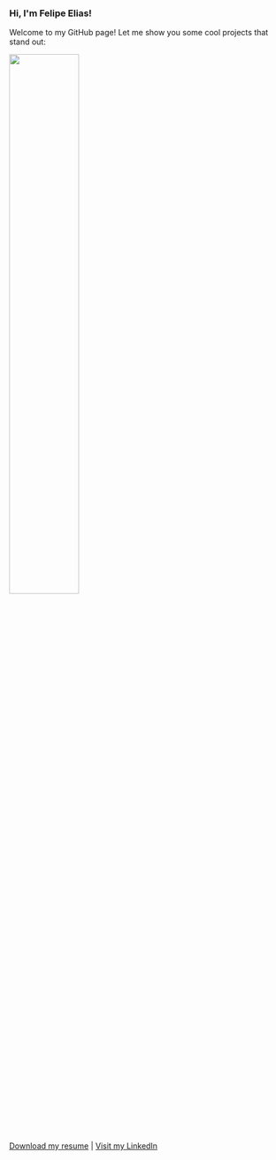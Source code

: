 ### Hi, I'm Felipe Elias!

Welcome to my GitHub page! Let me show you some cool projects that stand out:

<a href="https://github.com/feponiel/kodi-blog"><img width="50%" src="https://raw.githubusercontent.com/gist/feponiel/0849b12d4d61d33523aa969af99768bd/raw/1f1e85e4c34fbbd89a6a781bde78fb6bf1f8eaf4/card_kodi.svg" /></a>

[Download my resume]() | [Visit my LinkedIn](https://www.linkedin.com/in/felipe-daniel-elias/)

